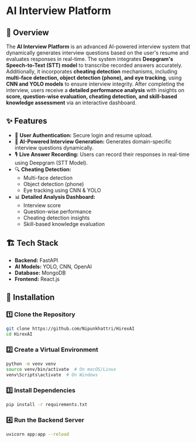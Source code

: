 # AI Interview Platform  

## 🚀 Overview  
The **AI Interview Platform** is an advanced AI-powered interview system that dynamically generates interview questions based on the user's resume and evaluates responses in real-time. The system integrates **Deepgram's Speech-to-Text (STT) model** to transcribe recorded answers accurately. Additionally, it incorporates **cheating detection** mechanisms, including **multi-face detection, object detection (phone), and eye tracking**, using **CNN and YOLO models** to ensure interview integrity. After completing the interview, users receive a **detailed performance analysis** with insights on **score, question-wise evaluation, cheating detection, and skill-based knowledge assessment** via an interactive dashboard.  

## ✨ Features  
- 🔐 **User Authentication:** Secure login and resume upload.  
- 📝 **AI-Powered Interview Generation:** Generates domain-specific interview questions dynamically.  
- 🎙️ **Live Answer Recording:** Users can record their responses in real-time using Deepgram (STT Model).  
- 🔍 **Cheating Detection:**  
  - Multi-face detection  
  - Object detection (phone)  
  - Eye tracking using CNN & YOLO  
- 📊 **Detailed Analysis Dashboard:**  
  - Interview score  
  - Question-wise performance  
  - Cheating detection insights  
  - Skill-based knowledge evaluation  

## 🏗️ Tech Stack  
- **Backend:** FastAPI
- **AI Models:** YOLO, CNN, OpenAI  
- **Database:** MongoDB  
- **Frontend:** React.js

## 🔧 Installation  

### 1️⃣ Clone the Repository  
```sh
git clone https://github.com/Nipunkhattri/HirexAI
cd HirexAI
```

### 2️⃣ Create a Virtual Environment
```sh
python -m venv venv
source venv/bin/activate  # On macOS/Linux
venv\Scripts\activate  # On Windows
```

### 3️⃣ Install Dependencies
```sh
pip install -r requirements.txt
```

### 4️⃣ Run the Backend Server
```sh
uvicorn app:app --reload
```
